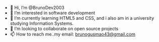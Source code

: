 - 👋 Hi, I’m @BrunoDev2003
- 👀 I’m interested in software development
- 🌱 I’m currently learning HTML5 and CSS, and i also am in a university studying Information Systems.
- 💞️ I’m looking to collaborate on open source projects
- 📫 How to reach me..my email: brunogusmao43@gmail.com

<!---
BrunoDev2003/BrunoDev2003 is a ✨ special ✨ repository because its `README.md` (this file) appears on your GitHub profile.
You can click the Preview link to take a look at your changes.
--->
